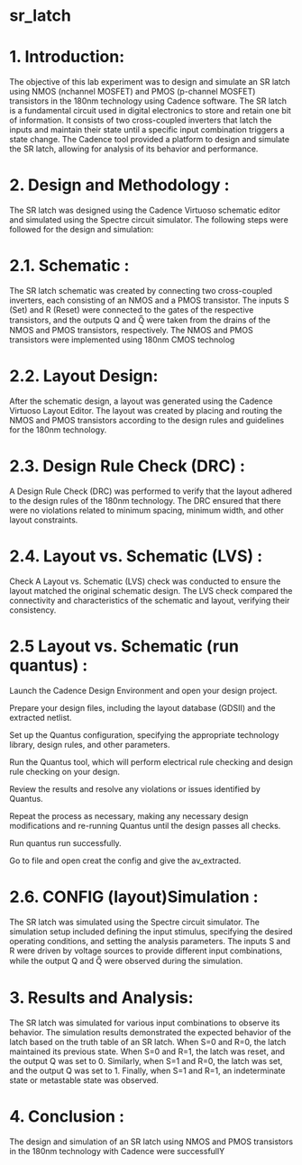 # sr_latch
# 1. Introduction:
The objective of this lab experiment was to design and simulate an SR latch using NMOS (nchannel MOSFET) and PMOS (p-channel MOSFET) transistors in the 180nm technology using Cadence software. The SR latch is a fundamental circuit used in digital electronics to store and retain one bit of information. It consists of two cross-coupled inverters that latch the inputs and maintain their state until a specific input combination triggers a state change. The Cadence tool provided a platform to design and simulate the SR latch, allowing for analysis of its behavior and performance.

# 2. Design and Methodology :
The SR latch was designed using the Cadence Virtuoso schematic editor and simulated using the Spectre circuit simulator. The following steps were followed for the design and simulation:

# 2.1. Schematic :
The SR latch schematic was created by connecting two cross-coupled inverters, each consisting of an NMOS and a PMOS transistor. The inputs S (Set) and R (Reset) were connected to the gates of the respective transistors, and the outputs Q and Q̅ were taken from the drains of the NMOS and PMOS transistors, respectively. The NMOS and PMOS transistors were implemented using 180nm CMOS technolog

# 2.2. Layout Design:
After the schematic design, a layout was generated using the Cadence Virtuoso Layout Editor. The layout was created by placing and routing the NMOS and PMOS transistors according to the design rules and guidelines for the 180nm technology.

# 2.3. Design Rule Check (DRC) :
A Design Rule Check (DRC) was performed to verify that the layout adhered to the design rules of the 180nm technology. The DRC ensured that there were no violations related to minimum spacing, minimum width, and other layout constraints.

# 2.4. Layout vs. Schematic (LVS) :
Check A Layout vs. Schematic (LVS) check was conducted to ensure the layout matched the original schematic design. The LVS check compared the connectivity and characteristics of the schematic and layout, verifying their consistency.

# 2.5 Layout vs. Schematic (run quantus) :
Launch the Cadence Design Environment and open your design project.

Prepare your design files, including the layout database (GDSII) and the extracted netlist.

Set up the Quantus configuration, specifying the appropriate technology library, design rules, and other parameters.

Run the Quantus tool, which will perform electrical rule checking and design rule checking on your design.

Review the results and resolve any violations or issues identified by Quantus.

Repeat the process as necessary, making any necessary design modifications and re-running Quantus until the design passes all checks.

Run quantus run successfully.

Go to file and open creat the config and give the av_extracted.

# 2.6. CONFIG (layout)Simulation :
The SR latch was simulated using the Spectre circuit simulator. The simulation setup included defining the input stimulus, specifying the desired operating conditions, and setting the analysis parameters. The inputs S and R were driven by voltage sources to provide different input combinations, while the output Q and Q̅ were observed during the simulation.

# 3. Results and Analysis:
The SR latch was simulated for various input combinations to observe its behavior. The simulation results demonstrated the expected behavior of the latch based on the truth table of an SR latch. When S=0 and R=0, the latch maintained its previous state. When S=0 and R=1, the latch was reset, and the output Q was set to 0. Similarly, when S=1 and R=0, the latch was set, and the output Q was set to 1. Finally, when S=1 and R=1, an indeterminate state or metastable state was observed.

# 4. Conclusion :
The design and simulation of an SR latch using NMOS and PMOS transistors in the 180nm technology with Cadence were successfullY
